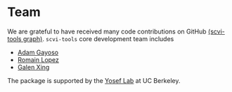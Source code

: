 # Team

We are grateful to have received many code contributions on GitHub [(scvi-tools graph)](https://github.com/YosefLab/scvi-tools/graphs/contributors). `scvi-tools` core development team includes

- [Adam Gayoso](https://adamgayoso.com/)
- [Romain Lopez](https://romain-lopez.github.io/)
- [Galen Xing](https://galenxing.com/)

The package is supported by the [Yosef Lab](https://yoseflab.github.io) at UC Berkeley.